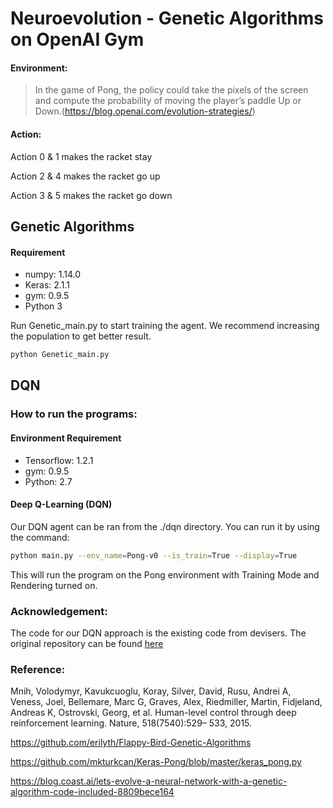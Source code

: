 # Neuroevolution - Genetic Algorithms on OpenAI Gym 

#### Environment:

> In the game of Pong, the policy could take the pixels of the screen and compute the probability of moving the player’s paddle Up or Down.(https://blog.openai.com/evolution-strategies/)




#### Action:
Action 0 & 1 makes the racket stay

Action 2 & 4 makes the racket go up

Action 3 & 5 makes the racket go down



## Genetic Algorithms

#### Requirement
- numpy: 1.14.0
- Keras: 2.1.1
- gym:   0.9.5
- Python 3


Run Genetic_main.py to start training the agent. We recommend increasing the population to get better result. 

```bash
python Genetic_main.py
```

## DQN

### How to run the programs:

#### Environment Requirement
-   Tensorflow:  1.2.1
-   gym:         0.9.5
-   Python:      2.7


#### Deep Q-Learning (DQN)

Our DQN agent can be ran from the ./dqn directory. You can run it by using the command:

```bash
python main.py --env_name=Pong-v0 --is_train=True --display=True
```


This will run the program on the Pong environment with Training Mode and Rendering
turned on.

### Acknowledgement:

The code for our DQN approach is the existing code from devisers.
The original repository can be found [here](https://github.com/yashbhutwala/pong-ai/tree/master/dqn)


### Reference:
Mnih, Volodymyr, Kavukcuoglu, Koray, Silver, David, Rusu, Andrei A, Veness, Joel, Bellemare, Marc G, Graves, Alex, Riedmiller, Martin, Fidjeland, Andreas K, Ostrovski, Georg, et al. Human-level control through deep reinforcement learning. Nature, 518(7540):529– 533, 2015.

https://github.com/erilyth/Flappy-Bird-Genetic-Algorithms

https://github.com/mkturkcan/Keras-Pong/blob/master/keras_pong.py

https://blog.coast.ai/lets-evolve-a-neural-network-with-a-genetic-algorithm-code-included-8809bece164



